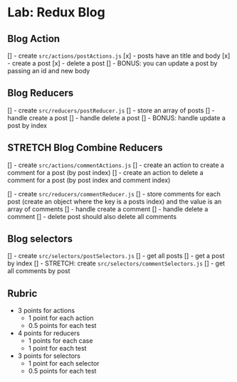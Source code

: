 # Lab: Redux Blog

## Blog Action

[] - create `src/actions/postActions.js`
  [x] - posts have an title and body
  [x] - create a post
  [x] - delete a post
  [] - BONUS: you can update a post by passing an id and new body

## Blog Reducers

[] - create `src/reducers/postReducer.js`
  [] - store an array of posts
  [] - handle create a post
  [] - handle delete a post
  [] - BONUS: handle update a post by index

## STRETCH Blog Combine Reducers

[] - create `src/actions/commentActions.js`
  [] - create an action to create a comment for a post (by post index)
  [] - create an action to delete a comment for a post (by post index and comment index)

[] - create `src/reducers/commentReducer.js`
  [] - store comments for each post (create an object where the key is a posts index) and the value is an array of comments
  [] - handle create a comment
  [] - handle delete a comment
  [] - delete post should also delete all comments

## Blog selectors

[] - create `src/selectors/postSelectors.js`
  [] - get all posts
  [] - get a post by index
[] - STRETCH: create `src/selectors/commentSelectors.js`
  [] - get all comments by post

## Rubric

* 3 points for actions
  * 1 point for each action
  * 0.5 points for each test
* 4 points for reducers
  * 1 points for each case
  * 1 point for each test
* 3 points for selectors
  * 1 point for each selector
  * 0.5 points for each test